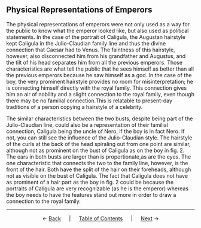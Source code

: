 ## Physical Representations of Emperors

The physical representations of emperors were not only used as a way for the public to know what the emperor looked like, but also used as political statements. In the case of the portrait of Caligula, the Augustan hairstyle kept Caligula in the Julio-Claudian family line and thus the divine connection that Caesar had to Venus. The faintness of this hairstyle, however, also disconnected him from his grandfather and Augustus, and the tilt of his head separates him from all the previous emperors. Those characteristics are what tell the public that he sees himself as better than all the previous emperors because he saw himself as a god. In the case of the boy, the very prominent hairstyle provides no room for misinterpretation; he is connecting himself directly with the royal family. This connection gives him an air of nobility and a slight connection to the royal family, even though there may be no familial connection.This is relatable to present-day traditions of a person copying a hairstyle of a celebrity.

The similar characteristics between the two busts, despite being part of the Julio-Claudian line, could also be a representation of their familial connection, Caligula being the uncle of Nero, if the boy is in fact Nero. If not, you can still see the influence of the Julio-Claudian style. The hairstyle of the curls at the back of the head spiraling out from one point are similar, although not as prominent on the bust of Caligula as on the boy in fig. 2. The ears in both busts are larger than is proportionate,as are the eyes. The one characteristic that connects the two to the family line, however, is the front of the hair. Both have the split of the hair on their foreheads, although not as visible on the bust of Caligula. The fact that Caligula does not have as prominent of a hair part as the boy in fig. 2 could be because the portraits of Caligula are very recognizable (as he is the emperor) whereas the boy needs to have the features stand out more in order to draw a connection to the royal family.

---
<p align="center">
← <a href="nero.md">Back</a> &emsp; | &emsp; <a href="readme.md">Table of Contents</a> &emsp; | &emsp; <a href="aristocratic-hairstyles.md">Next</a> →
</p>